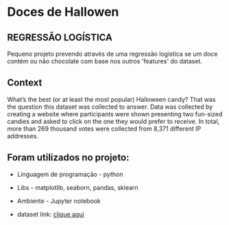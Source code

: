 # Doces de Hallowen

## REGRESSÃO LOGÍSTICA
Pequeno projeto prevendo através de uma regressão logística se um doce contém ou não chocolate com base nos outros 'features' do dataset.

## Context
What’s the best (or at least the most popular) Halloween candy? That was the question this dataset was collected to answer. Data was collected by creating a website where participants were shown presenting two fun-sized candies and asked to click on the one they would prefer to receive. In total, more than 269 thousand votes were collected from 8,371 different IP addresses.

## Foram utilizados no projeto:
- Linguagem de programação - python
- Libs - matplotlib, seaborn, pandas, sklearn
- Ambiente - Jupyter notebook

- dataset link: [clique aqui](https://www.kaggle.com/fivethirtyeight/the-ultimate-halloween-candy-power-ranking)
